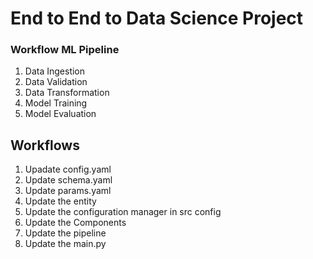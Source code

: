 # End to End to Data Science Project

### Workflow ML Pipeline
1. Data Ingestion
2. Data Validation
3. Data Transformation
4. Model Training
5. Model Evaluation

##  Workflows

1. Upadate config.yaml 
2. Update schema.yaml
3. Update params.yaml
4. Update the entity
5. Update the configuration manager in src config
6. Update the Components
7. Update the pipeline
8. Update the main.py
